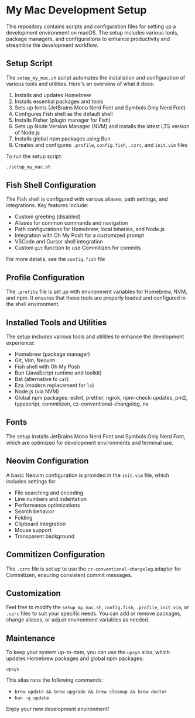 # My Mac Development Setup

This repository contains scripts and configuration files for setting up a development environment on macOS. The setup includes various tools, package managers, and configurations to enhance productivity and streamline the development workflow.

## Setup Script

The `setup_my_mac.sh` script automates the installation and configuration of various tools and utilities. Here's an overview of what it does:

1. Installs and updates Homebrew
2. Installs essential packages and tools
3. Sets up fonts (JetBrains Mono Nerd Font and Symbols Only Nerd Font)
4. Configures Fish shell as the default shell
5. Installs Fisher (plugin manager for Fish)
6. Sets up Node Version Manager (NVM) and installs the latest LTS version of Node.js
7. Installs global npm packages using Bun
8. Creates and configures `.profile`, `config.fish`, `.czrc`, and `init.vim` files

To run the setup script:

```bash
./setup_my_mac.sh
```

## Fish Shell Configuration

The Fish shell is configured with various aliases, path settings, and integrations. Key features include:

- Custom greeting (disabled)
- Aliases for common commands and navigation
- Path configurations for Homebrew, local binaries, and Node.js
- Integration with Oh My Posh for a customized prompt
- VSCode and Cursor shell integration
- Custom `git` function to use Commitizen for commits

For more details, see the `config.fish` file

## Profile Configuration

The `.profile` file is set up with environment variables for Homebrew, NVM, and npm. It ensures that these tools are properly loaded and configured in the shell environment.

## Installed Tools and Utilities

The setup includes various tools and utilities to enhance the development experience:

- Homebrew (package manager)
- Git, Vim, Neovim
- Fish shell with Oh My Posh
- Bun (JavaScript runtime and toolkit)
- Bat (alternative to `cat`)
- Eza (modern replacement for `ls`)
- Node.js (via NVM)
- Global npm packages: eslint, prettier, ngrok, npm-check-updates, pm2, typescript, commitizen, cz-conventional-changelog, nx

## Fonts

The setup installs JetBrains Mono Nerd Font and Symbols Only Nerd Font, which are optimized for development environments and terminal use.

## Neovim Configuration

A basic Neovim configuration is provided in the `init.vim` file, which includes settings for:

- File searching and encoding
- Line numbers and indentation
- Performance optimizations
- Search behavior
- Folding
- Clipboard integration
- Mouse support
- Transparent background

## Commitizen Configuration

The `.czrc` file is set up to use the `cz-conventional-changelog` adapter for Commitizen, ensuring consistent commit messages.

## Customization

Feel free to modify the `setup_my_mac.sh`, `config.fish`, `.profile`, `init.vim`, or `.czrc` files to suit your specific needs. You can add or remove packages, change aliases, or adjust environment variables as needed.

## Maintenance

To keep your system up-to-date, you can use the `upsys` alias, which updates Homebrew packages and global npm packages:

```fish
upsys
```

This alias runs the following commands:
- `brew update && brew upgrade && brew cleanup && brew doctor`
- `bun -g update`

Enjoy your new development environment!

